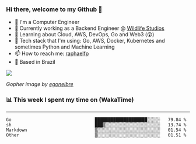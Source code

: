 ### Hi there, welcome to my Github 👋

- 📖 I'm a Computer Engineer
- 🔭 Currently working as a Backend Engineer @ [Wildlife Studios](https://wildlifestudios.com/)
- 🌱 Learning about Cloud, AWS, DevOps, Go and Web3 (😲)
- 🚀 Tech stack that I'm using: Go, AWS, Docker, Kubernetes and sometimes Python and Machine Learning
- 📫 How to reach me: [raphaelfp](https://linkedin.com/in/raphaelfp)
- 🏡 Based in Brazil

![](https://github.com/raphaelfp/gophers/blob/master/.thumb/animation/morning-coffee-3x.gif)

*Gopher image by [egonelbre](https://github.com/egonelbre/)*

### 📊 This week I spent my time on (WakaTime)

---

<!--START_SECTION:waka-->

```text
Go                                ████████████████████░░░░░   79.84 %
sh                                ███▒░░░░░░░░░░░░░░░░░░░░░   13.74 %
Markdown                          ▒░░░░░░░░░░░░░░░░░░░░░░░░   01.54 %
Other                             ▒░░░░░░░░░░░░░░░░░░░░░░░░   01.51 %
```

<!--END_SECTION:waka-->
